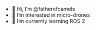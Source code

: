 - 👋 Hi, I’m @fatherofcamels
- 👀 I’m interested in micro-drones 
- 🌱 I’m currently learning ROS 2

<!---
fatherofcamels/fatherofcamels is a ✨ special ✨ repository because its `README.md` (this file) appears on your GitHub profile.
You can click the Preview link to take a look at your changes.
--->
